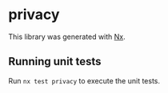# privacy

This library was generated with [Nx](https://nx.dev).

## Running unit tests

Run `nx test privacy` to execute the unit tests.
